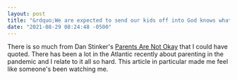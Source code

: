 ```yaml
---
layout: post
title: "&rdquo;We are expected to send our kids off into God knows what, to work our jobs and live our lives like nothing’s wrong, and to hold it all together for months and maybe now for years without ever seeing a way out. This is not okay. Nothing is okay.&ldquo;"
date: "2021-08-29 08:24:48 -0500"
---
```


There is so much from Dan Stinker's [Parents Are Not Okay](https://www.theatlantic.com/ideas/archive/2021/08/parents-are-not-okay/619859/) that I could have quoted. There has been a lot in the Atlantic recently about parenting in the pandemic and I relate to it all so hard. This article in particular made me feel like someone's been watching me.
